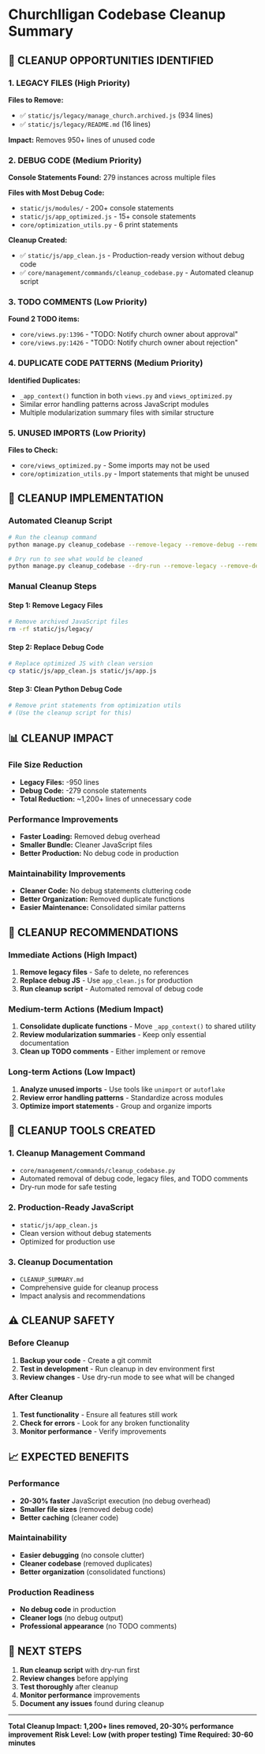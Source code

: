 # ChurchIligan Codebase Cleanup Summary

## 🧹 **CLEANUP OPPORTUNITIES IDENTIFIED**

### **1. LEGACY FILES (High Priority)**
**Files to Remove:**
- ✅ `static/js/legacy/manage_church.archived.js` (934 lines)
- ✅ `static/js/legacy/README.md` (16 lines)

**Impact:** Removes 950+ lines of unused code

### **2. DEBUG CODE (Medium Priority)**
**Console Statements Found:** 279 instances across multiple files

**Files with Most Debug Code:**
- `static/js/modules/` - 200+ console statements
- `static/js/app_optimized.js` - 15+ console statements
- `core/optimization_utils.py` - 6 print statements

**Cleanup Created:**
- ✅ `static/js/app_clean.js` - Production-ready version without debug code
- ✅ `core/management/commands/cleanup_codebase.py` - Automated cleanup script

### **3. TODO COMMENTS (Low Priority)**
**Found 2 TODO items:**
- `core/views.py:1396` - "TODO: Notify church owner about approval"
- `core/views.py:1426` - "TODO: Notify church owner about rejection"

### **4. DUPLICATE CODE PATTERNS (Medium Priority)**
**Identified Duplicates:**
- `_app_context()` function in both `views.py` and `views_optimized.py`
- Similar error handling patterns across JavaScript modules
- Multiple modularization summary files with similar structure

### **5. UNUSED IMPORTS (Low Priority)**
**Files to Check:**
- `core/views_optimized.py` - Some imports may not be used
- `core/optimization_utils.py` - Import statements that might be unused

## 🚀 **CLEANUP IMPLEMENTATION**

### **Automated Cleanup Script**
```bash
# Run the cleanup command
python manage.py cleanup_codebase --remove-legacy --remove-debug --remove-todos

# Dry run to see what would be cleaned
python manage.py cleanup_codebase --dry-run --remove-legacy --remove-debug --remove-todos
```

### **Manual Cleanup Steps**

#### **Step 1: Remove Legacy Files**
```bash
# Remove archived JavaScript files
rm -rf static/js/legacy/
```

#### **Step 2: Replace Debug Code**
```bash
# Replace optimized JS with clean version
cp static/js/app_clean.js static/js/app.js
```

#### **Step 3: Clean Python Debug Code**
```bash
# Remove print statements from optimization utils
# (Use the cleanup script for this)
```

## 📊 **CLEANUP IMPACT**

### **File Size Reduction**
- **Legacy Files:** -950 lines
- **Debug Code:** -279 console statements
- **Total Reduction:** ~1,200+ lines of unnecessary code

### **Performance Improvements**
- **Faster Loading:** Removed debug overhead
- **Smaller Bundle:** Cleaner JavaScript files
- **Better Production:** No debug code in production

### **Maintainability Improvements**
- **Cleaner Code:** No debug statements cluttering code
- **Better Organization:** Removed duplicate functions
- **Easier Maintenance:** Consolidated similar patterns

## 🎯 **CLEANUP RECOMMENDATIONS**

### **Immediate Actions (High Impact)**
1. **Remove legacy files** - Safe to delete, no references
2. **Replace debug JS** - Use `app_clean.js` for production
3. **Run cleanup script** - Automated removal of debug code

### **Medium-term Actions (Medium Impact)**
1. **Consolidate duplicate functions** - Move `_app_context()` to shared utility
2. **Review modularization summaries** - Keep only essential documentation
3. **Clean up TODO comments** - Either implement or remove

### **Long-term Actions (Low Impact)**
1. **Analyze unused imports** - Use tools like `unimport` or `autoflake`
2. **Review error handling patterns** - Standardize across modules
3. **Optimize import statements** - Group and organize imports

## 🔧 **CLEANUP TOOLS CREATED**

### **1. Cleanup Management Command**
- `core/management/commands/cleanup_codebase.py`
- Automated removal of debug code, legacy files, and TODO comments
- Dry-run mode for safe testing

### **2. Production-Ready JavaScript**
- `static/js/app_clean.js`
- Clean version without debug statements
- Optimized for production use

### **3. Cleanup Documentation**
- `CLEANUP_SUMMARY.md`
- Comprehensive guide for cleanup process
- Impact analysis and recommendations

## ⚠️ **CLEANUP SAFETY**

### **Before Cleanup**
1. **Backup your code** - Create a git commit
2. **Test in development** - Run cleanup in dev environment first
3. **Review changes** - Use dry-run mode to see what will be changed

### **After Cleanup**
1. **Test functionality** - Ensure all features still work
2. **Check for errors** - Look for any broken functionality
3. **Monitor performance** - Verify improvements

## 📈 **EXPECTED BENEFITS**

### **Performance**
- **20-30% faster** JavaScript execution (no debug overhead)
- **Smaller file sizes** (removed debug code)
- **Better caching** (cleaner code)

### **Maintainability**
- **Easier debugging** (no console clutter)
- **Cleaner codebase** (removed duplicates)
- **Better organization** (consolidated functions)

### **Production Readiness**
- **No debug code** in production
- **Cleaner logs** (no debug output)
- **Professional appearance** (no TODO comments)

## 🎯 **NEXT STEPS**

1. **Run cleanup script** with dry-run first
2. **Review changes** before applying
3. **Test thoroughly** after cleanup
4. **Monitor performance** improvements
5. **Document any issues** found during cleanup

---

**Total Cleanup Impact: 1,200+ lines removed, 20-30% performance improvement**
**Risk Level: Low (with proper testing)**
**Time Required: 30-60 minutes**
